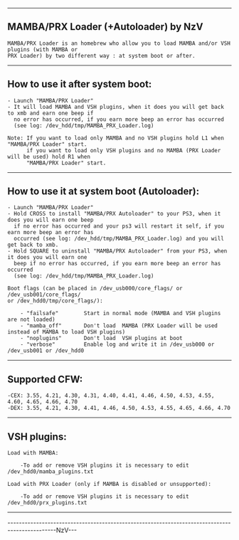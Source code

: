 -----------------------------------------------------------------------------------------------------
MAMBA/PRX Loader (+Autoloader) by NzV
-----------------------------------------------------------------------------------------------------

	MAMBA/PRX Loader is an homebrew who allow you to load MAMBA and/or VSH plugins (with MAMBA or
	PRX Loader) by two different way : at system boot or after.

-----------------------------------------------------------------------------------------------------
How to use it after system boot:
-----------------------------------------------------------------------------------------------------

	- Launch "MAMBA/PRX Loader"
	- It will load MAMBA and VSH plugins, when it does you will get back to xmb and earn one beep if
	  no error has occurred, if you earn more beep an error has occurred
	  (see log: /dev_hdd/tmp/MAMBA_PRX_Loader.log)
	
	Note: If you want to load only MAMBA and no VSH plugins hold L1 when "MAMBA/PRX Loader" start.
		  if you want to load only VSH plugins and no MAMBA (PRX Loader will be used) hold R1 when
		  "MAMBA/PRX Loader" start.
		  
-----------------------------------------------------------------------------------------------------
How to use it at system boot (Autoloader):
-----------------------------------------------------------------------------------------------------

	- Launch "MAMBA/PRX Loader"
	- Hold CROSS to install "MAMBA/PRX Autoloader" to your PS3, when it does you will earn one beep
	  if no error has occurred and your ps3 will restart it self, if you earn more beep an error has
	  occurred (see log: /dev_hdd/tmp/MAMBA_PRX_Loader.log) and you will get back to xmb.
	- Hold SQUARE to uninstall "MAMBA/PRX Autoloader" from your PS3, when it does you will earn one
	  beep if no error has occurred, if you earn more beep an error has occurred
	  (see log: /dev_hdd/tmp/MAMBA_PRX_Loader.log)
	
	Boot flags (can be placed in /dev_usb000/core_flags/ or /dev_usb001/core_flags/
	or /dev_hdd0/tmp/core_flags/):

		- "failsafe"  		Start in normal mode (MAMBA and VSH plugins are not loaded)
		- "mamba_off"   	Don't load  MAMBA (PRX Loader will be used instead of MAMBA to load VSH plugins)
		- "noplugins"   	Don't load  VSH plugins at boot
		- "verbose"   		Enable log and write it in /dev_usb000 or /dev_usb001 or /dev_hdd0
	

-----------------------------------------------------------------------------------------------------
Supported CFW:
-----------------------------------------------------------------------------------------------------

	-CEX: 3.55, 4.21, 4.30, 4.31, 4.40, 4.41, 4.46, 4.50, 4.53, 4.55, 4.60, 4.65, 4.66, 4.70
	-DEX: 3.55, 4.21, 4.30, 4.41, 4.46, 4.50, 4.53, 4.55, 4.65, 4.66, 4.70
	
	
-----------------------------------------------------------------------------------------------------
VSH plugins:
-----------------------------------------------------------------------------------------------------

	Load with MAMBA:

		-To add or remove VSH plugins it is necessary to edit /dev_hdd0/mamba_plugins.txt

	Load with PRX Loader (only if MAMBA is disabled or unsupported):

		-To add or remove VSH plugins it is necessary to edit /dev_hdd0/prx_plugins.txt 

-----------------------------------------------------------------------------------------------------
-----------------------------------------------------------------------------------------------NzV---

	